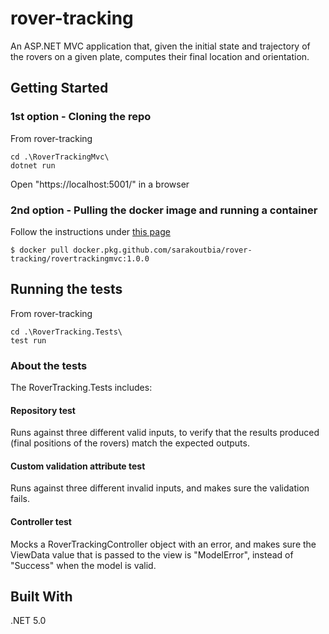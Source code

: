 # rover-tracking
An ASP.NET MVC application that, given the initial state and trajectory of the rovers on a given plate, computes their final location and orientation.

## Getting Started

### 1st option - Cloning the repo 
From rover-tracking
```
cd .\RoverTrackingMvc\ 
dotnet run
```
Open "https://localhost:5001/" in a browser

### 2nd option - Pulling the docker image and running a container 
Follow the instructions under [this page](https://github.com/SaraKoutbia/rover-tracking/packages/537675 ) 
```
$ docker pull docker.pkg.github.com/sarakoutbia/rover-tracking/rovertrackingmvc:1.0.0
```

## Running the tests
From rover-tracking
```
cd .\RoverTracking.Tests\
test run 
```


### About the tests

The RoverTracking.Tests includes:
#### Repository test 
Runs against three different valid inputs, to verify that the results produced (final positions of the rovers) match the expected outputs.
#### Custom validation attribute test 
Runs against three different invalid inputs, and makes sure the validation fails.
#### Controller test 
Mocks a RoverTrackingController object with an error, and makes sure the ViewData value that is passed to the view is "ModelError", instead of "Success" when the model is valid.

## Built With

.NET 5.0 

